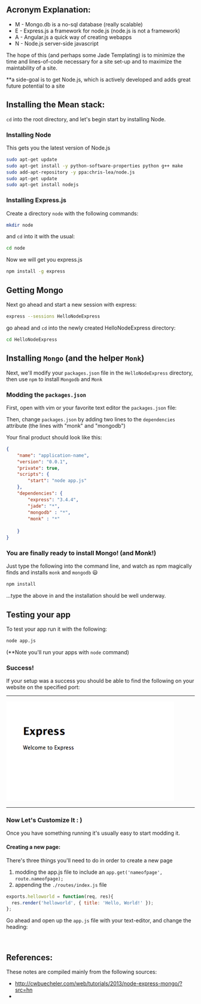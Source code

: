Acronym Explanation:
--------------------

* M - Mongo.db is a no-sql database (really scalable)
* E - Express.js a framework for node.js (node.js is not a framework)
* A - Angular.js a quick way of creating webapps
* N - Node.js server-side javascript

The hope of this (and perhaps some Jade Templating) is to minimize the time and lines-of-code necessary for a site set-up and to maximize the maintability of a site.

**a side-goal is to get Node.js, which is actively developed and adds great future potential to a site


## Installing the Mean stack:

`cd` into the root directory, and let's begin start by installing Node.


### Installing Node 

This gets you the latest version of Node.js
```bash
sudo apt-get update
sudo apt-get install -y python-software-properties python g++ make
sudo add-apt-repository -y ppa:chris-lea/node.js
sudo apt-get update
sudo apt-get install nodejs
```

### Installing Express.js

Create a directory `node` with the following commands:

```bash
mkdir node
```

and `cd` into it with the usual:

```bash
cd node
```

Now we will get you express.js
```bash
npm install -g express
```

## Getting Mongo

Next go ahead and start a new session with express:

```bash
express --sessions HelloNodeExpress
```

go ahead and `cd` into the newly created HelloNodeExpress directory:

```bash
cd HelloNodeExpress
```


## Installing `Mongo` (and the helper `Monk`)

Next, we'll modify your `packages.json` file in the `HelloNodeExpress` directory, then use `npm` to install `Mongodb` and `Monk`

### Modding the `packages.json`

First, open with vim or your favorite text editor the `packages.json` file:

Then, change `packages.json` by adding two lines to the `dependencies` attribute (the lines with "monk" and "mongodb")

Your final product should look like this:

```json
{
    "name": "application-name",
    "version": "0.0.1",
    "private": true,
    "scripts": {
        "start": "node app.js"
    },
    "dependencies": {
        "express": "3.4.4",
        "jade": "*",
        "mongodb" : "*",
        "monk" : "*"
        
    }
} 
```

### You are finally ready to install Mongo! (and Monk!) 

Just type the following into the command line, and watch as npm magically finds and installs `monk` and `mongodb` :smiley:

```bash
npm install 
```

...type the above in and the installation should be well underway.

## Testing your app

To test your app run it with the following:

```bash
node app.js
```

(**Note you'll run your apps with `node` command) 

### Success!
If your setup was a success you should be able to find the following on your website on the specified port:

---

![Express Setup Success](Express_Success.png )

---

### Now Let's Customize It : )

Once you have something running it's usually easy to start modding it.


#### Creating a new page:

There's three things you'll need to do in order to create a new page

1. modding the app.js file to include an `app.get('nameofpage', route.nameofpage);`
2. appending the `./routes/index.js` file 
```javascript 
exports.helloworld = function(req, res){
  res.render('helloworld', { title: 'Hello, World!' });
};
```

Go ahead and open up the `app.js` file with your text-editor, and change the heading:




```javascript



```




## References:

These notes are compiled mainly from the following sources:

* http://cwbuecheler.com/web/tutorials/2013/node-express-mongo/?src=hn
* 
